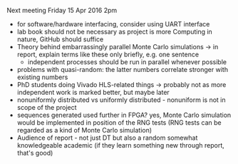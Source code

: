 Next meeting Friday 15 Apr 2016 2pm

- for software/hardware interfacing, consider using UART interface
- lab book should not be necessary as project is more Computing in nature, GitHub should suffice
- Theory behind embarrassingly parallel Monte Carlo simulations -> in report, explain terms like these only briefly, e.g. one sentence
  - independent processes should be run in parallel whenever possible
- problems with quasi-random: the latter numbers correlate stronger with existing numbers
- PhD students doing Vivado HLS-related things -> probably not as more independent work is marked better, but maybe later
- nonuniformly distributed vs uniformly distributed - nonuniform is not in scope of the project
- sequences generated used further in FPGA? yes, Monte Carlo simulation would be implemented in position of the RNG tests (RNG tests can be regarded as a kind of Monte Carlo simulation)
- Audience of report - not just DT but also a random somewhat knowledgeable academic (if they learn something new through report, that's good)

